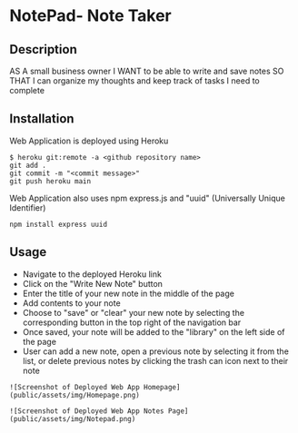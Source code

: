 # NotePad- Note Taker

## Description

AS A small business owner
I WANT to be able to write and save notes
SO THAT I can organize my thoughts and keep track of tasks I need to complete

## Installation
Web Application is deployed using Heroku
```
$ heroku git:remote -a <github repository name>
git add .
git commit -m "<commit message>"
git push heroku main
```
Web Application also uses npm express.js and "uuid" (Universally Unique Identifier)
```
npm install express uuid
```
 
## Usage
* Navigate to the deployed Heroku link
* Click on the "Write New Note" button
* Enter the title of your new note in the middle of the page
* Add contents to your note
* Choose to "save" or "clear" your new note by selecting the corresponding button in the top right of the navigation bar
* Once saved, your note will be added to the "library" on the left side of the page
* User can add a new note, open a previous note by selecting it from the list, or delete previous notes by clicking the trash can icon next to their note

```
![Screenshot of Deployed Web App Homepage](public/assets/img/Homepage.png)
```
```
![Screenshot of Deployed Web App Notes Page](public/assets/img/Notepad.png)
```
